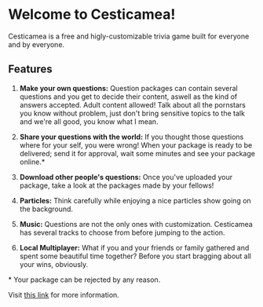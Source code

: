 Welcome to Cesticamea!
===
Cesticamea is a free and higly-customizable trivia game built for everyone and by everyone.

Features
---
1. **Make your own questions:** Question packages can contain several questions and you get to decide their content, aswell as the kind of answers accepted. Adult content allowed! Talk about all the pornstars you know without problem, just don't bring sensitive topics to the talk and we're all good, you know what I mean.

1. **Share your questions with the world:** If you thought those questions where for your self, you were wrong! When your package is ready to be delivered; send it for approval, wait some minutes and see your package online.*

1. **Download other people's questions:** Once you've uploaded your package, take a look at the packages made by your fellows!

1. **Particles:** Think carefully while enjoying a nice particles show going on the background.

1. **Music:** Questions are not the only ones with customization. Cesticamea has several tracks to choose from before jumping to the action.

1. **Local Multiplayer:** What if you and your friends or family gathered and spent some beautiful time together? Before you start bragging about all your wins, obviously.

\* Your package can be rejected by any reason.

Visit [this link](https://google.com) for more information.
